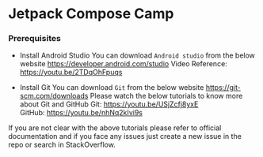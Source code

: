 
# Jetpack Compose Camp
### Prerequisites

+ Install Android Studio
	You can download `Android studio` from the below website
	https://developer.android.com/studio
Video Reference: https://youtu.be/2TDqOhFpuqs
	
+ Install Git
   You can download `Git` from the below website
	https://git-scm.com/downloads
Please watch the below tutorials to know more about Git and GitHub
Git: https://youtu.be/USjZcfj8yxE	
GitHub: https://youtu.be/nhNq2kIvi9s

If you are not clear with the above tutorials please refer to official documentation and if you face any issues just create a new issue in the repo or search in StackOverflow.
